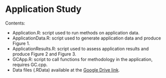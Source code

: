 # Application Study

Contents:
- Application.R: script used to run methods on application data.
- ApplicationData.R: script used to generate application data and produce Figure 1.
- ApplicationResults.R: script used to assess application results and produce Figure 2 and Figure 3.
- GCApp.R: script to call functions for methodology in the application, requires GC.cpp.
- Data files (.RData) available at the [Google Drive link](https://drive.google.com/drive/u/1/folders/1spEbcZB7oi232Hlf7FT9WU4xF4s5mleT).
